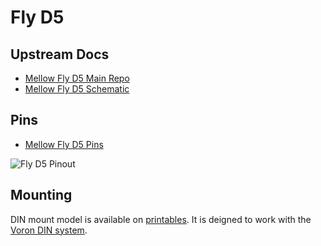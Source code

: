 # Fly D5

## Upstream Docs

- [Mellow Fly D5 Main Repo](https://github.com/Mellow-3D/Fly-D5)
- [Mellow Fly D5 Schematic](https://pax.deno.dev/Mellow-3D/Fly-D5/Hardware/Fly-D5-Schematic.pdf)

## Pins

- [Mellow Fly D5 Pins](https://mellow-3d.github.io/fly_d5_pins.html)

![Fly D5 Pinout](https://pax.deno.dev/Mellow-3D/Fly-D5/Hardware/Fly-D5-Pinout.svg)

## Mounting

DIN mount model is available on
[printables](https://www.printables.com/model/777737-mellow-fly-d5-din-mount).
It is deigned to work with the
[Voron DIN system](https://www.printables.com/model/381062-voron-v01-v02-din-rail-board-mounting-system).
